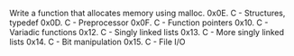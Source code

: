Write a function that allocates memory using malloc.
0x0E. C - Structures, typedef
0x0D. C - Preprocessor
0x0F. C - Function pointers
0x10. C - Variadic functions
0x12. C - Singly linked lists
0x13. C - More singly linked lists
0x14. C - Bit manipulation
0x15. C - File I/O
